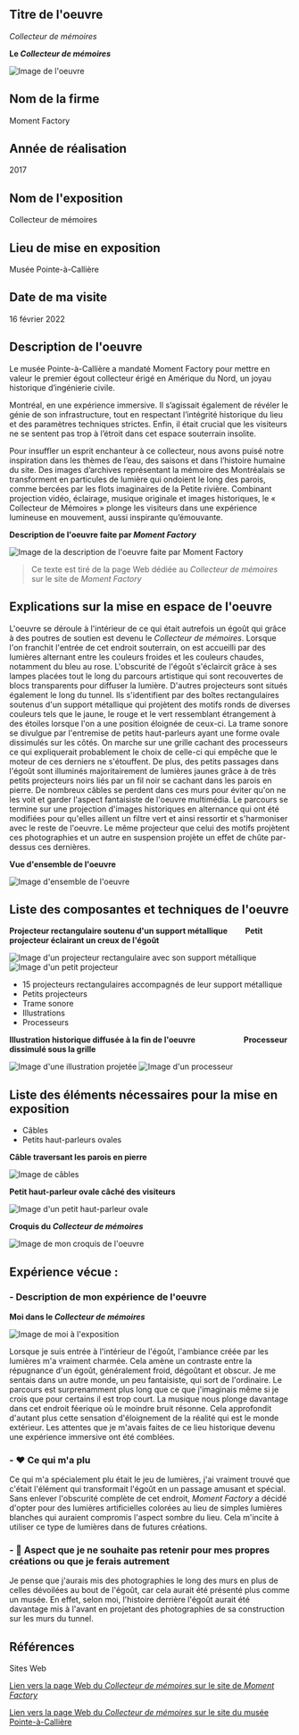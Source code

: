  ## Titre de l'oeuvre 
 
 *Collecteur de mémoires*
 
 **Le *Collecteur de mémoires***
 
 ![Image de l'oeuvre](medias/photographies/photo_egout.jpg)

 ## Nom de la firme
 
 Moment Factory

 ## Année de réalisation
 
 2017

 ## Nom de l'exposition 
 
 Collecteur de mémoires

 ## Lieu de mise en exposition
 
 Musée Pointe-à-Callière

 ## Date de ma visite
 
 16 février 2022

 ## Description de l'oeuvre

Le musée Pointe-à-Callière a mandaté Moment Factory pour mettre en valeur le premier égout collecteur érigé en Amérique du Nord, un joyau historique d’ingénierie civile.

Montréal, en une expérience immersive. Il s’agissait également de révéler le génie de son infrastructure, tout en respectant l’intégrité historique du lieu et des paramètres techniques strictes. Enfin, il était crucial que les visiteurs ne se sentent pas trop à l’étroit dans cet espace souterrain insolite.

Pour insuffler un esprit enchanteur à ce collecteur, nous avons puisé notre inspiration dans les thèmes de l’eau, des saisons et dans l’histoire humaine du site. Des images d’archives représentant la mémoire des Montréalais se transforment en particules de lumière qui ondoient le long des parois, comme bercées par les flots imaginaires de la Petite rivière. Combinant projection vidéo, éclairage, musique originale et images historiques, le « Collecteur de Mémoires » plonge les visiteurs dans une expérience lumineuse en mouvement, aussi inspirante qu’émouvante.

**Description de l'oeuvre faite par *Moment Factory***

![Image de la description de l'oeuvre faite par *Moment Factory*](medias/photographies/photo_description_oeuvre.png)

> Ce texte est tiré de la page Web dédiée au *Collecteur de mémoires* sur le site de *Moment Factory*

 ## Explications sur la mise en espace de l'oeuvre 
 
 L'oeuvre se déroule à l'intérieur de ce qui était autrefois un égoût qui grâce à des poutres de soutien est devenu le *Collecteur de mémoires*. Lorsque l'on franchit l'entrée de cet endroit souterrain, on est accueilli par des lumières alternant entre les couleurs froides et les couleurs chaudes, notamment du bleu au rose. L'obscurité de l'égoût s'éclaircit grâce à ses lampes placées tout le long du parcours artistique qui sont recouvertes de blocs transparents pour diffuser la lumière. D'autres projecteurs sont situés également le long du tunnel. Ils s'identifient par des boîtes rectangulaires soutenus d'un support métallique qui projètent des motifs ronds de diverses couleurs tels que le jaune, le rouge et le vert ressemblant étrangement à des étoiles lorsque l'on a une position éloignée de ceux-ci. La trame sonore se divulgue par l'entremise de petits haut-parleurs ayant une forme ovale dissimulés sur les côtés. On marche sur une grille cachant des processeurs ce qui expliquerait probablement le choix de celle-ci qui empêche que le moteur de ces derniers ne s'étouffent. De plus, des petits passages dans l'égoût sont illuminés majoritairement de lumières jaunes grâce à de très petits projecteurs noirs liés par un fil noir se cachant dans les parois en pierre. De nombreux câbles se perdent dans ces murs pour éviter qu'on ne les voit et garder l'aspect fantaisiste de l'oeuvre multimédia. Le parcours se termine sur une projection d'images historiques en alternance qui ont été modifiées pour qu'elles aillent un filtre vert et ainsi ressortir et s'harmoniser avec le reste de l'oeuvre. Le même projecteur que celui des motifs projètent ces photographies et un autre en suspension projète un effet de chûte par-dessus ces dernières.  
 
**Vue d'ensemble de l'oeuvre**  
 
  ![Image d'ensemble de l'oeuvre](medias/photographies/photo_egout_2.jpg)

 ## Liste des composantes et techniques de l'oeuvre 
 
 **Projecteur rectangulaire soutenu d'un support métallique** &nbsp; &nbsp; &nbsp; &nbsp;**Petit projecteur éclairant un creux de l'égoût**
 
 ![Image d'un projecteur rectangulaire avec son support métallique](medias/photographies/photo_projecteur.jpg)
 ![Image d'un petit projecteur](medias/photographies/photo_petit_projecteur.jpg)
 
 - 15 projecteurs rectangulaires accompagnés de leur support métallique
 - Petits projecteurs
 - Trame sonore 
 - Illustrations
 - Processeurs

**Illustration historique diffusée à la fin de l'oeuvre**  &nbsp; &nbsp; &nbsp; &nbsp; &nbsp; &nbsp; &nbsp; &nbsp; &nbsp; &nbsp; &nbsp;**Processeur dissimulé sous la grille**

![Image d'une illustration projetée](medias/photographies/photo_illustration.jpg)
![Image d'un processeur](medias/photographies/photo_processeur.jpg)

 ## Liste des éléments nécessaires pour la mise en exposition 
 
 - Câbles
 - Petits haut-parleurs ovales

**Câble traversant les parois en pierre**

![Image de câbles](medias/photographies/photo_cable.jpg)

**Petit haut-parleur ovale câché des visiteurs**

![Image d'un petit haut-parleur ovale](medias/photographies/photo_haut_parleur.jpg)

**Croquis du *Collecteur de mémoires***

![Image de mon croquis de l'oeuvre](medias/croquis/photo_croquis_oeuvre.png)

 ## Expérience vécue :

 ### - Description de mon expérience de l'oeuvre 
 
 **Moi dans le *Collecteur de mémoires***
 
 ![Image de moi à l'exposition](medias/photographies/photo_moi.jpg)
 
Lorsque je suis entrée à l'intérieur de l'égoût, l'ambiance créée par les lumières m'a vraiment charmée. Cela amène un contraste entre la répugnance d'un égoût, généralement froid, dégoûtant et obscur. Je me sentais dans un autre monde, un peu fantaisiste, qui sort de l'ordinaire. Le parcours est surprenamment plus long que ce que j'imaginais même si je crois que pour certains il est trop court. La musique nous plonge davantage dans cet endroit féerique où le moindre bruit résonne. Cela approfondit d'autant plus cette sensation d'éloignement de la réalité qui est le monde extérieur. Les attentes que je m'avais faites de ce lieu historique devenu une expérience immersive ont été comblées. 

 ### - ❤️ Ce qui m'a plu
 
Ce qui m'a spécialement plu était le jeu de lumières, j'ai vraiment trouvé que c'était l'élément qui transformait l'égoût en un passage amusant et spécial. Sans enlever l'obscurité complète de cet endroit, *Moment Factory* a décidé d'opter pour des lumières artificielles colorées au lieu de simples lumières blanches qui auraient compromis l'aspect sombre du lieu. Cela m'incite à utiliser ce type de lumières dans de futures créations. 

 ### - 🤔 Aspect que je ne souhaite pas retenir pour mes propres créations ou que je ferais autrement 
 
 Je pense que j'aurais mis des photographies le long des murs en plus de celles dévoilées au bout de l'égoût, car cela aurait été présenté plus comme un musée. En effet, selon moi, l'histoire derrière l'égoût aurait été davantage mis à l'avant en projetant des photographies de sa construction sur les murs du tunnel. 
 
 ## Références
 
 Sites Web
 
 [Lien vers la page Web du *Collecteur de mémoires* sur le site de *Moment Factory*](https://momentfactory.com/projets/tous/tous/collecteur-de-memoires)
 
 [Lien vers la page Web du *Collecteur de mémoires* sur le site du musée Pointe-à-Callière](https://pacmusee.qc.ca/fr/expositions/detail/collecteur-de-memoires/)

